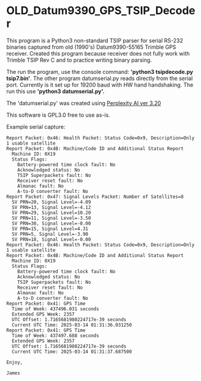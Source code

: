 # OLD_Datum9390_GPS_TSIP_Decoder
This program is a Python3 non-standard TSIP parser for serial RS-232 binaries captured from old (1990's) Datum9390-55165 Trimble GPS receiver.
Created this program because receiver does not fully work with Trimble TSIP Rev C and to practice writing binary parsing.

The run the program, use the console command: <b>'python3 tsipdecode.py tsip7.bin'</b>.
The other program datumserial.py reads directly from the serial port. Currently is it set up for 19200 baud with HW hand handshaking. 
The run this use <b>'python3 datumserial.py'.</b> 

The 'datumserial.py' was created using [Perplexity AI ver 3.20](https://www.perplexity.ai/) 

This software is GPL3.0 free to use as-is.

Example serial capture:
```
Report Packet: 0x46: Health Packet: Status Code=0x9, Description=Only 1 usable satellite
Report Packet: 0x4B: Machine/Code ID and Additional Status Report
  Machine ID: 0X19
  Status Flags:
    Battery-powered time clock fault: No
    Acknowledged status: No
    TSIP Superpackets fault: No
    Receiver reset fault: No
    Almanac fault: No
    A-to-D converter fault: No
Report Packet: 0x47: Signal Levels Packet: Number of Satellites=8
  SV PRN=20, Signal Level=-4.09
  SV PRN=13, Signal Level=-4.12
  SV PRN=29, Signal Level=10.20
  SV PRN=11, Signal Level=-3.50
  SV PRN=30, Signal Level=-0.00
  SV PRN=15, Signal Level=4.31
  SV PRN=5, Signal Level=-3.90
  SV PRN=18, Signal Level=-0.00
Report Packet: 0x46: Health Packet: Status Code=0x9, Description=Only 1 usable satellite
Report Packet: 0x4B: Machine/Code ID and Additional Status Report
  Machine ID: 0X19
  Status Flags:
    Battery-powered time clock fault: No
    Acknowledged status: No
    TSIP Superpackets fault: No
    Receiver reset fault: No
    Almanac fault: No
    A-to-D converter fault: No
Report Packet: 0x41: GPS Time
  Time of Week: 437496.031 seconds
  Extended GPS Week: 2357
  UTC Offset: 1.7165681980224717e-39 seconds
  Current UTC Time: 2025-03-14 01:31:36.031250
Report Packet: 0x41: GPS Time
  Time of Week: 437497.688 seconds
  Extended GPS Week: 2357
  UTC Offset: 1.7165681980224717e-39 seconds
  Current UTC Time: 2025-03-14 01:31:37.687500

Enjoy,

James 
